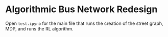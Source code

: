 # Algorithmic Bus Network Redesign

Open `test.ipynb` for the main file that runs the creation of the street graph, MDP, and runs the RL algorithm.